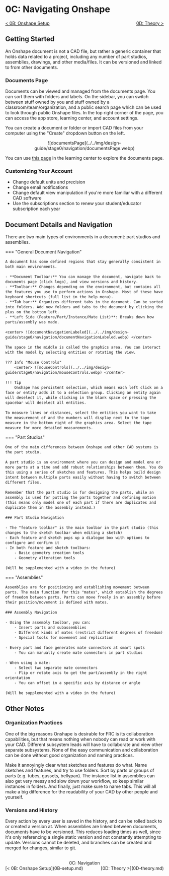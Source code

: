 <style>
.right{
    float:right;
}
.center{
    text-align:center;
}

.left{
    float:left;
}
</style>

# 0C: Navigating Onshape

<span class="left">[< 0B: Onshape Setup](0B-setup.md)</span> <span class="right">[0D: Theory >](0D-theory.md)</span>
<br>


## Getting Started
An Onshape document is not a CAD file, but rather a generic container that holds data related to a project, including any number of part studios, assemblies, drawings, and other media/files. It can be versioned and linked to from other documents. 

### Documents Page
Documents can be viewed and managed from the documents page. You can sort them with folders and labels. On the sidebar, you can switch between stuff owned by you and stuff owned by a classroom/team/organization, and a public search page which can be used to look through public Onshape files. In the top right corner of the page, you can access the app store, learning center, and account settings.

You can create a document or folder or import CAD files from your computer using the "Create" dropdown button on the left.

<center>![documentsPage](../../img/design-guide/stage0/navigation/documentsPage.webp)</center>

You can use [this page](https://learn.onshape.com/learn/course/navigating-onshape/onshape-interface/the-documents-page?page=1) in the learning center to explore the documents page.

### Customizing Your Account

- Change default units and precision
- Change email notifications
- Change default view manipulation if you're more familiar with a different CAD software
- Use the subscriptions section to renew your student/educator subscription each year


## Document Details and Navigation

There are two main types of environments in a document: part studios and assemblies.

=== "General Document Navigation"

    A document has some defined regions that stay generally consistent in both main environments.

    - **Document Toolbar:** You can manage the document, navigate back to documents page (click logo), and view versions and history.
    - **Toolbar:** Changes depending on the environment, but contains all the features you use to perform actions in Onshape. Most of these have keyboard shortcuts (full list in the help menu).
    - **Tab bar:** Organizes different tabs in the document. Can be sorted into folders. Add new folders and tabs to the document by clicking the plus on the bottom left.
    - **Left Side (Feature/Part/Instance/Mate List)**: Breaks down how parts/assembly was made.

    <center> ![documentNavigationLabeled](../../img/design-guide/stage0/navigation/documentNavigationLabeled.webp) </center>

    The space in the middle is called the graphics area. You can interact with the model by selecting entities or rotating the view. 

    ??? Info "Mouse Controls"
        <center> ![mouseControls](../../img/design-guide/stage0/navigation/mouseControls.webp) </center>

    !!! Tip
        Onshape has persistent selection, which means each left click on a face or entity adds it to a selection group. Clicking an entity again will deselect it, while clicking in the blank space or pressing the spacebar will deselect all entities.

    To measure lines or distances, select the entities you want to take the measurement of and the numbers will display next to the tape measure in the bottom right of the graphics area. Select the tape measure for more detailed measurements.

=== "Part Studios"

    One of the main differences between Onshape and other CAD systems is the part studio. 

    A part studio is an environment where you can design and model one or more parts at a time and add robust relationships between them. You do this using a series of sketches and features. This helps build design intent between multiple parts easily without having to switch between different files.

    Remember that the part studio is for designing the parts, while an assembly is used for putting the parts together and defining motion (this means only model one of each part if there are duplicates and duplicate them in the assembly instead.)

    ### Part Studio Navigation

    - The "feature toolbar" is the main toolbar in the part studio (this changes to the sketch toolbar when editing a sketch)
    - Each feature and sketch pops up a dialogue box with options to configure and confirm it
    - In both feature and sketch toolbars:
        - Basic geometry creation tools
        - Geometry alteration tools

    (Will be supplemented with a video in the future)

=== "Assemblies"

    Assemblies are for positioning and establishing movement between parts. The main function for this "mates", which establish the degrees of freedom between parts. Parts can move freely in an assembly before their position/movement is defined with mates. 

    ### Assembly Navigation

    - Using the assembly toolbar, you can:
        - Insert parts and subassemblies
        - Different kinds of mates (restrict different degrees of freedom)
        - Special tools for movement and replication

    - Every part and face generates mate connectors at smart spots
        - You can manually create mate connectors in part studios

    - When using a mate:
        - Select two separate mate connectors
        - Flip or rotate axis to get the part/assembly in the right orientation
        - You can offset in a specific axis by distance or angle

    (Will be supplemented with a video in the future)

## Other Notes

### Organization Practices
One of the big reasons Onshape is desirable for FRC is its collaboration capabilities, but that means nothing when nobody can read or work with your CAD. Different subsystem leads will have to collaborate and view other separate subsystems. None of the easy communication and collaboration can be done without good organization and naming practices.

Make it annoyingly clear what sketches and features do what. Name sketches and features, and try to use folders. Sort by parts or groups of parts (e.g. tubes, gussets, bellypan). The instance list in assemblies can also get very messy and slow down your workflow, so keep similar instances in folders. And finally, just make sure to name tabs. This will all make a big difference for the readability of your CAD by other people and yourself.

### Versions and History
Every action by every user is saved in the history, and can be rolled back to or created a version at. When assemblies are linked between documents, documents have to be versioned. This reduces loading times as well, since it's only referencing a single static version and not constantly attempting to update. Versions cannot be deleted, and branches can be created and merged for changes, similar to git.


<br>
<center>0C: Navigation</center> 
<span class="left">[< 0B: Onshape Setup](0B-setup.md)</span> <span class="right">[0D: Theory >](0D-theory.md)</span>
<br>
<br>